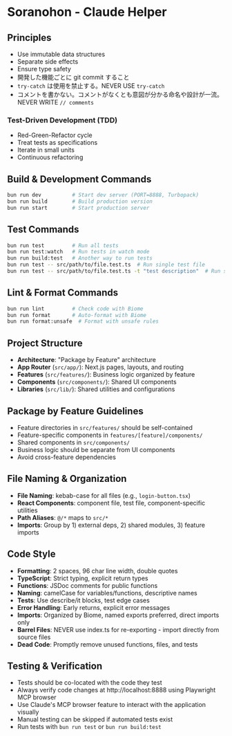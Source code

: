 # Soranohon - Claude Helper

## Principles

- Use immutable data structures
- Separate side effects
- Ensure type safety
- 開発した機能ごとに git commit すること
- `try-catch` は使用を禁止する。NEVER USE `try-catch`
- コメントを書かない。コメントがなくとも意図が分かる命名や設計が一流。NEVER WRITE `// comments`

### Test-Driven Development (TDD)

- Red-Green-Refactor cycle
- Treat tests as specifications
- Iterate in small units
- Continuous refactoring

## Build & Development Commands
```bash
bun run dev          # Start dev server (PORT=8888, Turbopack)
bun run build        # Build production version
bun run start        # Start production server
```

## Test Commands
```bash
bun run test         # Run all tests
bun run test:watch   # Run tests in watch mode
bun run build:test   # Another way to run tests
bun run test -- src/path/to/file.test.ts  # Run single test file
bun run test -- src/path/to/file.test.ts -t "test description"  # Run specific test
```

## Lint & Format Commands
```bash
bun run lint         # Check code with Biome
bun run format       # Auto-format with Biome
bun run format:unsafe  # Format with unsafe rules
```

## Project Structure
- **Architecture**: "Package by Feature" architecture
- **App Router** (`src/app/`): Next.js pages, layouts, and routing
- **Features** (`src/features/`): Business logic organized by feature
- **Components** (`src/components/`): Shared UI components
- **Libraries** (`src/lib/`): Shared utilities and configurations

## Package by Feature Guidelines
- Feature directories in `src/features/` should be self-contained
- Feature-specific components in `features/[feature]/components/`
- Shared components in `src/components/`
- Business logic should be separate from UI components
- Avoid cross-feature dependencies

## File Naming & Organization
- **File Naming**: kebab-case for all files (e.g., `login-button.tsx`)
- **React Components**: component file, test file, component-specific utilities
- **Path Aliases**: `@/*` maps to `src/*`
- **Imports**: Group by 1) external deps, 2) shared modules, 3) feature imports

## Code Style
- **Formatting**: 2 spaces, 96 char line width, double quotes
- **TypeScript**: Strict typing, explicit return types
- **Functions**: JSDoc comments for public functions
- **Naming**: camelCase for variables/functions, descriptive names
- **Tests**: Use describe/it blocks, test edge cases
- **Error Handling**: Early returns, explicit error messages
- **Imports**: Organized by Biome, named exports preferred, direct imports only
- **Barrel Files**: NEVER use index.ts for re-exporting - import directly from source files
- **Dead Code**: Promptly remove unused functions, files, and tests

## Testing & Verification
- Tests should be co-located with the code they test
- Always verify code changes at http://localhost:8888 using Playwright MCP browser
- Use Claude's MCP browser feature to interact with the application visually
- Manual testing can be skipped if automated tests exist
- Run tests with `bun run test` or `bun run build:test`
